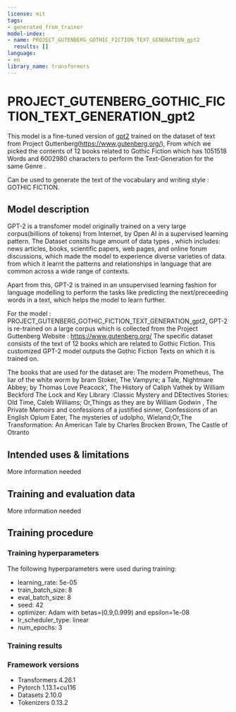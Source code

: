 ```yaml
---
license: mit
tags:
- generated_from_trainer
model-index:
- name: PROJECT_GUTENBERG_GOTHIC_FICTION_TEXT_GENERATION_gpt2
  results: []
language:
- en
library_name: transformers
---
```


<!-- This model card has been generated automatically according to the information the Trainer had access to. You
should probably proofread and complete it, then remove this comment. -->

# PROJECT_GUTENBERG_GOTHIC_FICTION_TEXT_GENERATION_gpt2

This model is a fine-tuned version of [gpt2](https://huggingface.co/gpt2) trained on the dataset of text from Project Guttenberg(https://www.gutenberg.org/), 
From which we picked the contents of 12 books related to Gothic Fiction which has 1051518 Words and 6002980 characters to perform the Text-Generation 
for the same Genre .

Can be used to generate the text of the vocabulary and writing style : GOTHIC FICTION.
## Model description

GPT-2 is a transfomer model originally trained on a very large corpus(billions of tokens) from Internet, by Open AI in a supervised learning pattern.
The Dataset consits huge amount of data types , which includes: news articles, books, scientific papers, web pages, and online forum discussions, which made the model to
experience diverse varieties of data. from which it learnt the patterns and relationships in language that are common across a wide range of contexts.

Apart from this, GPT-2 is trained in an unsupervised learning fashion for language modelling to perform the tasks like predicting the next/preceeding words in a text, which helps the model to learn further.

For the model : PROJECT_GUTENBERG_GOTHIC_FICTION_TEXT_GENERATION_gpt2, GPT-2 is re-trained on a large corpus which is collected from the Project Guttenberg Website : https://www.gutenberg.org/
The specific dataset consists of the text of 12 books which are related to Gothic Fiction. This customized GPT-2 model outputs the Gothic Fiction Texts on which it is trained on.

The books that are used for the dataset are:
The modern Prometheus, The liar of the white worm by bram Stoker, The Vampyre; a Tale, Nightmare Abbey; by Thomas Love Peacock', The History of Caliph Vathek by William Beckford
The Lock and Key Library :Classic Mystery and DEtectives Stories: Old Time, Caleb Williams; Or,Things as they are by William Godwin
, The Private Memoirs and confessions of a justified sinner, Confessions of an English Opium Eater, The mysteries of udolpho, Wieland;Or,The Transformation: An American Tale by Charles Brocken Brown, The Castle of Otranto

## Intended uses & limitations

More information needed

## Training and evaluation data

More information needed

## Training procedure

### Training hyperparameters

The following hyperparameters were used during training:
- learning_rate: 5e-05
- train_batch_size: 8
- eval_batch_size: 8
- seed: 42
- optimizer: Adam with betas=(0.9,0.999) and epsilon=1e-08
- lr_scheduler_type: linear
- num_epochs: 3

### Training results



### Framework versions

- Transformers 4.26.1
- Pytorch 1.13.1+cu116
- Datasets 2.10.0
- Tokenizers 0.13.2